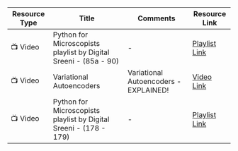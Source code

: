 | Resource Type | Title | Comments | Resource Link |
|---------------|-------|----------|---------------|
| 📺 Video      | Python for Microscopists playlist by Digital Sreeni - (85a - 90) | - | [Playlist Link](https://www.youtube.com/playlist?list=PLZsOBAyNTZwbIjGnolFydAN33gyyGP7lT) |
| 📺 Video      | Variational Autoencoders | Variational Autoencoders - EXPLAINED! | [Video Link](https://www.youtube.com/watch?v=fcvYpzHmhvA&t=182s) |
| 📺 Video      | Python for Microscopists playlist by Digital Sreeni - (178 - 179) | - | [Playlist Link](https://www.youtube.com/playlist?list=PLZsOBAyNTZwbIjGnolFydAN33gyyGP7lT) |
